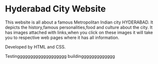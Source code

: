 # Hyderabad City Website
This website is all about a famous Metropolitan Indian city HYDERABAD. It depicts the history,famous personalities,food and culture about the city.
It has images attached with links,when you click on these images it will take you to respective web pages where it has all information.

Developed by HTML and CSS.


Testinggggggggggggggggggg
buildinggggggggggggg
